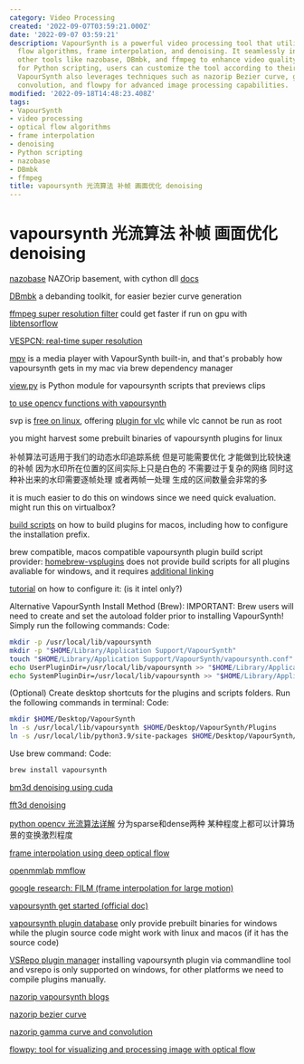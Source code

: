 ```yaml
---
category: Video Processing
created: '2022-09-07T03:59:21.000Z'
date: '2022-09-07 03:59:21'
description: VapourSynth is a powerful video processing tool that utilizes optical
  flow algorithms, frame interpolation, and denoising. It seamlessly integrates with
  other tools like nazobase, DBmbk, and ffmpeg to enhance video quality. With support
  for Python scripting, users can customize the tool according to their specific requirements.
  VapourSynth also leverages techniques such as nazorip Bezier curve, gamma curve,
  convolution, and flowpy for advanced image processing capabilities.
modified: '2022-09-18T14:48:23.408Z'
tags:
- VapourSynth
- video processing
- optical flow algorithms
- frame interpolation
- denoising
- Python scripting
- nazobase
- DBmbk
- ffmpeg
title: vapoursynth 光流算法 补帧 画面优化 denoising
---
```


# vapoursynth 光流算法 补帧 画面优化 denoising

[nazobase](https://github.com/GoodManWEN/nazobase) NAZOrip basement, with cython dll [docs](https://www.nazorip.site/archives/37/)

[DBmbk](https://github.com/kewenyu/DBmbk) a debanding toolkit, for easier bezier curve generation

[ffmpeg super resolution filter](https://ffmpeg.org/ffmpeg-filters.html#sr) could get faster if run on gpu with [libtensorflow](https://www.tensorflow.org/install/lang_c)

[VESPCN: real-time super resolution](https://github.com/HighVoltageRocknRoll/sr)

[mpv](https://github.com/stax76/mpv.net) is a media player with VapourSynth built-in, and that's probably how vapoursynth gets in my mac via brew dependency manager

[view.py](https://github.com/UniversalAl/view) is Python module for vapoursynth scripts that previews clips

[to use opencv functions with vapoursynth](https://github.com/WolframRhodium/muvsfunc/wiki/OpenCV-Python-for-VapourSynth)

svp is [free on linux](https://www.svp-team.com/zh/get/#), offering [plugin for vlc](https://www.svp-team.com/wiki/SVP:VLC#Using_SVP_in_VLC) while vlc cannot be run as root

you might harvest some prebuilt binaries of vapoursynth plugins for linux

补帧算法可适用于我们的动态水印追踪系统 但是可能需要优化 才能做到比较快速的补帧 因为水印所在位置的区间实际上只是白色的 不需要过于复杂的网络 同时这种补出来的水印需要逐帧处理 或者两帧一处理 生成的区间数量会非常的多

it is much easier to do this on windows since we need quick evaluation. might run this on virtualbox?

[build scripts](https://github.com/Bl4Cc4t/homebrew-vsplugins/tree/master/Formula) on how to build plugins for macos, including how to configure the installation prefix.

brew compatible, macos compatible vapoursynth plugin build script provider: [homebrew-vsplugins](https://github.com/Bl4Cc4t/homebrew-vsplugins) does not provide build scripts for all plugins avaliable for windows, and it requires [additional linking](https://github.com/Bl4Cc4t/homebrew-vsplugins/blob/master/linkvsp.sh)

[tutorial](https://forum.doom9.org/showthread.php?t=175522) on how to configure it: (is it intel only?)

Alternative VapourSynth Install Method (Brew):
IMPORTANT: Brew users will need to create and set the autoload folder prior to installing VapourSynth! Simply run the following commands:
Code:

```bash
mkdir -p /usr/local/lib/vapoursynth
mkdir -p "$HOME/Library/Application Support/VapourSynth"
touch "$HOME/Library/Application Support/VapourSynth/vapoursynth.conf"
echo UserPluginDir=/usr/local/lib/vapoursynth >> "$HOME/Library/Application Support/VapourSynth/vapoursynth.conf"
echo SystemPluginDir=/usr/local/lib/vapoursynth >> "$HOME/Library/Application Support/VapourSynth/vapoursynth.conf"
```
(Optional) Create desktop shortcuts for the plugins and scripts folders. Run the following commands in terminal:
Code:
```bash
mkdir $HOME/Desktop/VapourSynth
ln -s /usr/local/lib/vapoursynth $HOME/Desktop/VapourSynth/Plugins
ln -s /usr/local/lib/python3.9/site-packages $HOME/Desktop/VapourSynth/Scripts
```
Use brew command:
Code:
```bash
brew install vapoursynth

```

[bm3d denoising using cuda](https://github.com/WolframRhodium/VapourSynth-BM3DCUDA)

[fft3d denoising](https://vsdb.top/plugins/fft3dfilter)

[python opencv 光流算法详解](https://learnopencv.com/optical-flow-in-opencv/) 分为sparse和dense两种 某种程度上都可以计算场景的变换激烈程度

[frame interpolation using deep optical flow](https://github.com/vineeths96/Video-Interpolation-using-Deep-Optical-Flow)

[openmmlab mmflow](https://github.com/open-mmlab/mmflow)

[google research: FILM (frame interpolation for large motion)](https://github.com/google-research/frame-interpolation)

[vapoursynth get started (official doc)](http://www.vapoursynth.com/doc/gettingstarted.html)

[vapoursynth plugin database](http://vsdb.top/) only provide prebuilt binaries for windows while the plugin source code might work with linux and macos (if it has the source code)

[VSRepo plugin manager](https://github.com/vapoursynth/vsrepo) installing vapoursynth plugin via commandline tool and vsrepo is only supported on windows, for other platforms we need to compile plugins manually. 

[nazorip vapoursynth blogs](https://www.nazorip.site/category/Tutorials/)

[nazorip bezier curve](https://nazorip.site/archives/32/)

[nazorip gamma curve and convolution](https://nazorip.site/archives/56/)

[flowpy: tool for visualizing and processing image with optical flow](https://nazorip.site/archives/56/)
